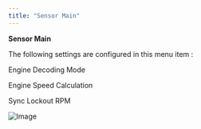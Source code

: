 ```yaml
---
title: "Sensor Main"
---
```


**Sensor Main**


The following settings are configured in this menu item :


Engine Decoding Mode

Engine Speed Calculation&nbsp;

Sync Lockout RPM


![Image](</lib/AA main11.jpg>)
